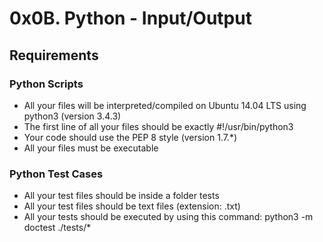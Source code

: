 # 0x0B. Python - Input/Output

## Requirements

### Python Scripts

* All your files will be interpreted/compiled on Ubuntu 14.04 LTS using python3 (version 3.4.3)
* The first line of all your files should be exactly #!/usr/bin/python3
* Your code should use the PEP 8 style (version 1.7.\*)
* All your files must be executable

### Python Test Cases

* All your test files should be inside a folder tests
* All your test files should be text files (extension: .txt)
* All your tests should be executed by using this command: python3 -m doctest ./tests/*
